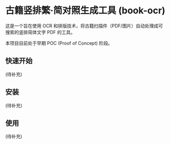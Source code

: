 # 古籍竖排繁‧简对照生成工具 (book-ocr)

这是一个旨在使用 OCR 和排版技术，将古籍扫描件（PDF/图片）自动处理成可搜索的竖排简体文字 PDF 的工具。

本项目目前处于早期 POC (Proof of Concept) 阶段。

## 快速开始

(待补充)

## 安装

(待补充)

## 使用

(待补充) 